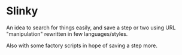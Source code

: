 # Slinky

An idea to search for things easily, and save a step or two using URL "manipulation" rewritten in few languages/styles. 

Also with some factory scripts in hope of saving a step more.

